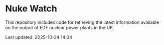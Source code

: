 # Nuke Watch

This repository includes code for retrieving the latest information available on the output of EDF nuclear power plants in the UK.

Last updated: 2025-10-24 14:04